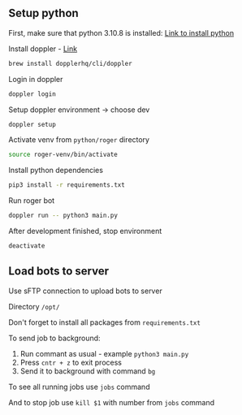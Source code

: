 ## Setup python

First, make sure that python 3.10.8 is installed: [Link to install python](https://www.python.org/downloads/)

Install doppler - [Link](https://docs.doppler.com/docs/install-cli)

```bash
brew install dopplerhq/cli/doppler
```

Login in doppler

```bash
doppler login
```

Setup doppler environment -> choose dev

```bash
doppler setup
```

Activate venv from `python/roger` directory

```bash
source roger-venv/bin/activate
```

Install python dependencies

```bash
pip3 install -r requirements.txt
```

Run roger bot

```bash
doppler run -- python3 main.py
```

After development finished, stop environment

```bash
deactivate
```

## Load bots to server

Use sFTP connection to upload bots to server

Directory `/opt/`

Don't forget to install all packages from `requirements.txt`

To send job to background:

1. Run commant as usual - example `python3 main.py`
2. Press `cntr + z` to exit process
3. Send it to background with command `bg`

To see all running jobs use `jobs` command

And to stop job use `kill $1` with number from `jobs` command
